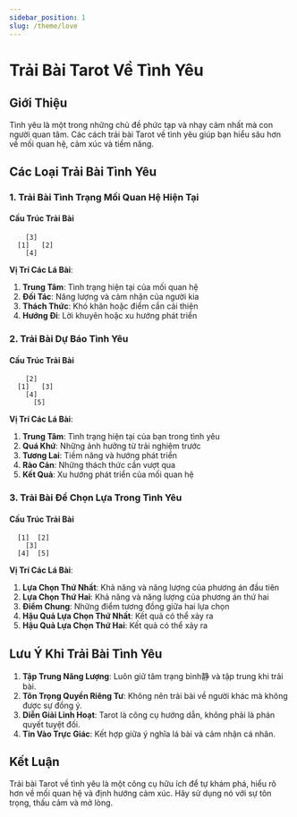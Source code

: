 ```yaml
---
sidebar_position: 1
slug: /theme/love
---
```


# Trải Bài Tarot Về Tình Yêu

## Giới Thiệu

Tình yêu là một trong những chủ đề phức tạp và nhạy cảm nhất mà con người quan tâm. Các cách trải bài Tarot về tình yêu giúp bạn hiểu sâu hơn về mối quan hệ, cảm xúc và tiềm năng.

## Các Loại Trải Bài Tình Yêu

### 1. Trải Bài Tình Trạng Mối Quan Hệ Hiện Tại

#### Cấu Trúc Trải Bài
```
    [3]
  [1]   [2]
    [4]
```

**Vị Trí Các Lá Bài**:
1. **Trung Tâm**: Tình trạng hiện tại của mối quan hệ
2. **Đối Tác**: Năng lượng và cảm nhận của người kia
3. **Thách Thức**: Khó khăn hoặc điểm cần cải thiện
4. **Hướng Đi**: Lời khuyên hoặc xu hướng phát triển

### 2. Trải Bài Dự Báo Tình Yêu

#### Cấu Trúc Trải Bài
```
    [2]
  [1]   [3]
    [4]
      [5]
```

**Vị Trí Các Lá Bài**:
1. **Trung Tâm**: Tình trạng hiện tại của bạn trong tình yêu
2. **Quá Khứ**: Những ảnh hưởng từ trải nghiệm trước
3. **Tương Lai**: Tiềm năng và hướng phát triển
4. **Rào Cản**: Những thách thức cần vượt qua
5. **Kết Quả**: Xu hướng phát triển của mối quan hệ

### 3. Trải Bài Để Chọn Lựa Trong Tình Yêu

#### Cấu Trúc Trải Bài
```
  [1]  [2]
    [3]
  [4]  [5]
```

**Vị Trí Các Lá Bài**:
1. **Lựa Chọn Thứ Nhất**: Khả năng và năng lượng của phương án đầu tiên
2. **Lựa Chọn Thứ Hai**: Khả năng và năng lượng của phương án thứ hai
3. **Điểm Chung**: Những điểm tương đồng giữa hai lựa chọn
4. **Hậu Quả Lựa Chọn Thứ Nhất**: Kết quả có thể xảy ra
5. **Hậu Quả Lựa Chọn Thứ Hai**: Kết quả có thể xảy ra

## Lưu Ý Khi Trải Bài Tình Yêu

1. **Tập Trung Năng Lượng**: Luôn giữ tâm trạng bình静 và tập trung khi trải bài.
2. **Tôn Trọng Quyền Riêng Tư**: Không nên trải bài về người khác mà không được sự đồng ý.
3. **Diễn Giải Linh Hoạt**: Tarot là công cụ hướng dẫn, không phải là phán quyết tuyệt đối.
4. **Tin Vào Trực Giác**: Kết hợp giữa ý nghĩa lá bài và cảm nhận cá nhân.

## Kết Luận

Trải bài Tarot về tình yêu là một công cụ hữu ích để tự khám phá, hiểu rõ hơn về mối quan hệ và định hướng cảm xúc. Hãy sử dụng nó với sự tôn trọng, thấu cảm và mở lòng.